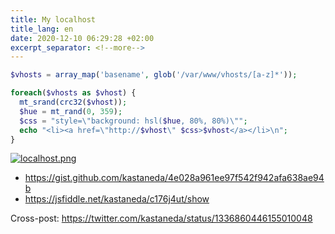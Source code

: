 ```yaml
---
title: My localhost
title_lang: en
date: 2020-12-10 06:29:28 +02:00
excerpt_separator: <!--more-->
---
```


<!--more-->
```php
$vhosts = array_map('basename', glob('/var/www/vhosts/[a-z]*'));

foreach($vhosts as $vhost) {
  mt_srand(crc32($vhost));
  $hue = mt_rand(0, 359);
  $css = "style=\"background: hsl($hue, 80%, 80%)\"";
  echo "<li><a href=\"http://$vhost\" $css>$vhost</a></li>\n";
}
```

[![localhost.png](/uploads/localhost.png)](/uploads/localhost.png)

 - <https://gist.github.com/kastaneda/4e028a961ee97f542f942afa638ae94b>
 - <https://jsfiddle.net/kastaneda/c176j4ut/show>

Cross-post: <https://twitter.com/kastaneda/status/1336860446155010048>
